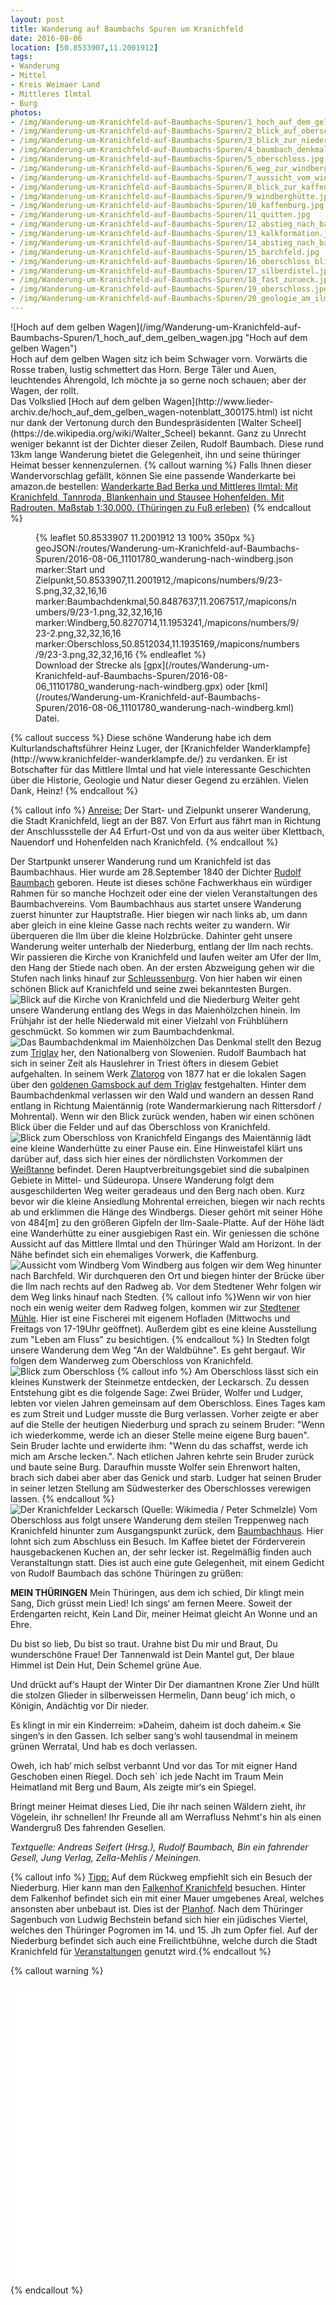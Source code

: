 ```yaml
---
layout: post
title: Wanderung auf Baumbachs Spuren um Kranichfeld
date: 2016-08-06
location: [50.8533907,11.2001912]
tags:
- Wanderung
- Mittel
- Kreis Weimaer Land
- Mittleres Ilmtal
- Burg
photos:
- /img/Wanderung-um-Kranichfeld-auf-Baumbachs-Spuren/1_hoch_auf_dem_gelben_wagen.jpg
- /img/Wanderung-um-Kranichfeld-auf-Baumbachs-Spuren/2_blick_auf_oberschloss.jpg
- /img/Wanderung-um-Kranichfeld-auf-Baumbachs-Spuren/3_blick_zur_niederburg.jpg
- /img/Wanderung-um-Kranichfeld-auf-Baumbachs-Spuren/4_baumbach_denkmal.jpg
- /img/Wanderung-um-Kranichfeld-auf-Baumbachs-Spuren/5_oberschloss.jpg
- /img/Wanderung-um-Kranichfeld-auf-Baumbachs-Spuren/6_weg_zur_windberghütte.jpg
- /img/Wanderung-um-Kranichfeld-auf-Baumbachs-Spuren/7_aussicht_vom_windberg.jpg
- /img/Wanderung-um-Kranichfeld-auf-Baumbachs-Spuren/8_blick_zur_kaffenburg.jpg
- /img/Wanderung-um-Kranichfeld-auf-Baumbachs-Spuren/9_windberghütte.jpg
- /img/Wanderung-um-Kranichfeld-auf-Baumbachs-Spuren/10_kaffenburg.jpg
- /img/Wanderung-um-Kranichfeld-auf-Baumbachs-Spuren/11_quitten.jpg
- /img/Wanderung-um-Kranichfeld-auf-Baumbachs-Spuren/12_abstieg_nach_barchfeld.jpg
- /img/Wanderung-um-Kranichfeld-auf-Baumbachs-Spuren/13_kalkformation.jpg
- /img/Wanderung-um-Kranichfeld-auf-Baumbachs-Spuren/14_abstieg_nach_barchfeld.jpg
- /img/Wanderung-um-Kranichfeld-auf-Baumbachs-Spuren/15_barchfeld.jpg
- /img/Wanderung-um-Kranichfeld-auf-Baumbachs-Spuren/16_oberschloss_blick.jpg
- /img/Wanderung-um-Kranichfeld-auf-Baumbachs-Spuren/17_silberdistel.jpg
- /img/Wanderung-um-Kranichfeld-auf-Baumbachs-Spuren/18_fast_zurueck.jpg
- /img/Wanderung-um-Kranichfeld-auf-Baumbachs-Spuren/19_oberschloss.jpg
- /img/Wanderung-um-Kranichfeld-auf-Baumbachs-Spuren/20_geologie_am_ilmradweg.jpg
---
```

<div class="container"><div class="col-sm-4">![Hoch auf dem gelben Wagen](/img/Wanderung-um-Kranichfeld-auf-Baumbachs-Spuren/1_hoch_auf_dem_gelben_wagen.jpg "Hoch auf dem gelben Wagen")</div><div class="col-sm-4">Hoch auf dem gelben Wagen
sitz ich beim Schwager vorn.
Vorwärts die Rosse traben,
lustig schmettert das Horn.
Berge Täler und Auen,
leuchtendes Ährengold,
Ich möchte ja so gerne noch schauen;
aber der Wagen, der rollt.</div></div>
Das Volkslied [Hoch auf dem gelben Wagen](http://www.lieder-archiv.de/hoch_auf_dem_gelben_wagen-notenblatt_300175.html) ist nicht nur dank der Vertonung durch den Bundespräsidenten [Walter Scheel](https://de.wikipedia.org/wiki/Walter_Scheel) bekannt. Ganz zu Unrecht weniger bekannt ist der Dichter dieser Zeilen, Rudolf Baumbach. Diese rund 13km lange Wanderung bietet die Gelegenheit, ihn und seine thüringer Heimat besser kennenzulernen.
{% callout warning %}
Falls Ihnen dieser Wandervorschlag gefällt, können Sie eine passende Wanderkarte bei amazon.de bestellen:
<a rel="nofollow" href="https://www.amazon.de/Wanderkarte-Bad-Berka-Mittleres-Ilmtal/dp/3929993074/ref=as_li_ss_tl?ie=UTF8&qid=1470476151&sr=8-1&keywords=Wanderkarte+Bad+Berka+gr%C3%BCnes+herz&linkCode=ll1&tag=thueringergip-21&linkId=201dc8b6eeb74d135137d9a1102196ca">Wanderkarte Bad Berka und Mittleres Ilmtal: Mit Kranichfeld, Tannroda, Blankenhain und Stausee Hohenfelden. Mit Radrouten. Maßstab 1:30.000. (Thüringen zu Fuß erleben)</a><img src="http://ir-de.amazon-adsystem.com/e/ir?t=thueringergip-21&l=as2&o=3&a=1470476151" width="1" height="1" border="0" alt="" style="border:none !important; margin:0px !important;" />
{% endcallout %}
<figure>{% leaflet 50.8533907 11.2001912 13 100% 350px %}
geoJSON:/routes/Wanderung-um-Kranichfeld-auf-Baumbachs-Spuren/2016-08-06_11101780_wanderung-nach-windberg.json
marker:Start und Zielpunkt,50.8533907,11.2001912,/mapicons/numbers/9/23-S.png,32,32,16,16
marker:Baumbachdenkmal,50.8487637,11.2067517,/mapicons/numbers/9/23-1.png,32,32,16,16
marker:Windberg,50.8270714,11.1953241,/mapicons/numbers/9/23-2.png,32,32,16,16
marker:Oberschloss,50.8512034,11.1935169,/mapicons/numbers/9/23-3.png,32,32,16,16
{% endleaflet %}<figcaption>Download der Strecke als [gpx](/routes/Wanderung-um-Kranichfeld-auf-Baumbachs-Spuren/2016-08-06_11101780_wanderung-nach-windberg.gpx) oder [kml](/routes/Wanderung-um-Kranichfeld-auf-Baumbachs-Spuren/2016-08-06_11101780_wanderung-nach-windberg.kml) Datei.</figcaption></figure>
<!-- more -->
{% callout success %}
Diese schöne Wanderung habe ich dem Kulturlandschaftsführer Heinz Luger, der [Kranichfelder Wanderklampfe](http://www.kranichfelder-wanderklampfe.de/) zu verdanken. Er ist Botschafter für das Mittlere Ilmtal und hat viele interessante Geschichten über die Historie, Geologie und Natur dieser Gegend zu erzählen. Vielen Dank, Heinz!
{% endcallout %}

{% callout info %}
<u>Anreise:</u> Der Start- und Zielpunkt unserer Wanderung, die Stadt Kranichfeld, liegt an der B87. Von Erfurt aus fährt man in Richtung der Anschlussstelle der A4 Erfurt-Ost und von da aus weiter über Klettbach, Nauendorf und Hohenfelden nach Kranichfeld.
{% endcallout %}

Der Startpunkt unserer Wanderung rund um Kranichfeld ist das Baumbachhaus. Hier wurde am 28.September 1840 der Dichter [Rudolf Baumbach](https://de.wikipedia.org/wiki/Rudolf_Baumbach) geboren. Heute ist dieses schöne Fachwerkhaus ein würdiger Rahmen für so manche Hochzeit oder eine der vielen Veranstaltungen des Baumbachvereins. Vom Baumbachhaus aus startet unsere Wanderung zuerst hinunter zur Hauptstraße. Hier biegen wir nach links ab, um dann aber gleich in eine kleine Gasse nach rechts weiter zu wandern. Wir überqueren die Ilm über die kleine Holzbrücke. Dahinter geht unsere Wanderung weiter unterhalb der Niederburg, entlang der Ilm nach rechts. Wir passieren die Kirche von Kranichfeld und laufen weiter am Ufer der Ilm, den Hang der Stiede nach oben. An der ersten Abzweigung gehen wir die Stufen nach links hinauf zur [Schleussenburg](http://www.burgenwelt.org/deutschland/kranichfeld_sb/index.htm). Von hier haben wir einen schönen Blick auf Kranichfeld und seine zwei bekanntesten Burgen.
![Blick auf die Kirche von Kranichfeld und die Niederburg](/img/Wanderung-um-Kranichfeld-auf-Baumbachs-Spuren/3_blick_zur_niederburg.jpg "Blick auf die Kirche von Kranichfeld und die Niederburg")
Weiter geht unsere Wanderung entlang des Wegs in das Maienhölzchen hinein. Im Frühjahr ist der helle Niederwald mit einer Vielzahl von Frühblühern geschmückt. So kommen wir zum Baumbachdenkmal.
![Das Baumbachdenkmal im Maienhölzchen](/img/Wanderung-um-Kranichfeld-auf-Baumbachs-Spuren/4_baumbach_denkmal.jpg "Das Baumbachdenkmal im Maienhölzchen")
Das Denkmal stellt den Bezug zum [Triglav](https://de.wikipedia.org/wiki/Triglav) her, den Nationalberg von Slowenien. Rudolf Baumbach hat sich in seiner Zeit als Hauslehrer in Triest öfters in diesem Gebiet aufgehalten. In seinem Werk [Zlatorog](https://de.wikipedia.org/wiki/Zlatorog) von 1877 hat er die lokalen Sagen über den [goldenen Gamsbock auf dem Triglav](http://gutenberg.spiegel.de/buch/zlatorog-5158/1) festgehalten. Hinter dem Baumbachdenkmal verlassen wir den Wald und wandern an dessen Rand entlang in Richtung Maientännig (rote Wandermarkierung nach Rittersdorf / Mohrental). Wenn wir den Blick zurück wenden, haben wir einen schönen Blick über die Felder und auf das Oberschloss von Kranichfeld.
![Blick zum Oberschloss von Kranichfeld](/img/Wanderung-um-Kranichfeld-auf-Baumbachs-Spuren/5_oberschloss.jpg "Blick zum Oberschloss von Kranichfeld")
Eingangs des Maientännig lädt eine kleine Wanderhütte zu einer Pause ein. Eine Hinweistafel klärt uns darüber auf, dass sich hier eines der nördlichsten Vorkommen der [Weißtanne](https://de.wikipedia.org/wiki/Wei%C3%9F-Tanne) befindet. Deren Hauptverbreitungsgebiet sind die subalpinen Gebiete in Mittel- und Südeuropa. Unsere Wanderung folgt dem ausgeschilderten Weg weiter geradeaus und den Berg nach oben. Kurz bevor wir die kleine Ansiedlung Mohrental erreichen, biegen wir nach rechts ab und erklimmen die Hänge des Windbergs. Dieser gehört mit seiner Höhe von 484[m] zu den größeren Gipfeln der Ilm-Saale-Platte. Auf der Höhe lädt eine Wanderhütte zu einer ausgiebigen Rast ein. Wir geniessen die schöne Aussicht auf das Mittlere Ilmtal und den Thüringer Wald am Horizont. In der Nähe befindet sich ein ehemaliges Vorwerk, die Kaffenburg.
![Aussicht vom Windberg](/img/Wanderung-um-Kranichfeld-auf-Baumbachs-Spuren/7_aussicht_vom_windberg.jpg "Aussicht vom Windberg")
Vom Windberg aus folgen wir dem Weg hinunter nach Barchfeld. Wir durchqueren den Ort und biegen hinter der Brücke über die Ilm nach rechts auf den Radweg ab. Vor dem Stedtener Wehr folgen wir dem Weg links hinauf nach Stedten.
{% callout info %}Wenn wir von hier noch ein wenig weiter dem Radweg folgen, kommen wir zur [Stedtener Mühle](http://www.stedtener-muehle.de/). Hier ist eine Fischerei mit eigenem Hofladen (Mittwochs und Freitags von 17-19Uhr geöffnet). Außerdem gibt es eine kleine Ausstellung zum "Leben am Fluss" zu besichtigen.
{% endcallout %}
In Stedten folgt unsere Wanderung dem Weg "An der Waldbühne". Es geht bergauf. Wir folgen dem Wanderweg zum Oberschloss von Kranichfeld.
![Blick zum Oberschloss](/img/Wanderung-um-Kranichfeld-auf-Baumbachs-Spuren/16_oberschloss_blick.jpg "Blick zum Oberschloss")
{% callout info %}
Am Oberschloss lässt sich ein kleines Kunstwerk der Steinmetze entdecken, der Leckarsch. Zu dessen Entstehung gibt es die folgende Sage:
Zwei Brüder, Wolfer und Ludger, lebten vor vielen Jahren gemeinsam auf dem Oberschloss. Eines Tages kam es zum Streit und Ludger musste die Burg verlassen. Vorher zeigte er aber auf die Stelle der heutigen Niederburg und sprach zu seinem Bruder: "Wenn ich wiederkomme, werde ich an dieser Stelle meine eigene Burg bauen". Sein Bruder lachte und erwiderte ihm: "Wenn du das schaffst, werde ich mich am Arsche lecken.". Nach etlichen Jahren kehrte sein Bruder zurück und baute seine Burg. Daraufhin musste Wolfer sein Ehrenwort halten, brach sich dabei aber aber das Genick und starb. Ludger hat seinen Bruder in seiner letzen Stellung am Südwesterker des Oberschlosses verewigen lassen.
{% endcallout %}
![Der Kranichfelder Leckarsch (Quelle: Wikimedia / Peter Schmelzle)](/img/Wanderung-um-Kranichfeld-auf-Baumbachs-Spuren/Kranichfeld-Oberschloss-2014-08547.jpg "Der Kranichfelder Leckarsch")
Vom Oberschloss aus folgt unsere Wanderung dem steilen Treppenweg nach Kranichfeld hinunter zum Ausgangspunkt zurück, dem [Baumbachhaus](http://www.baumbachhaus-kranichfeld.de/). Hier lohnt sich zum Abschluss ein Besuch. Im Kaffee bietet der Förderverein hausgebackenen Kuchen an, der sehr lecker ist. Regelmäßig finden auch Veranstaltungn statt. Dies ist auch eine gute Gelegenheit, mit einem Gedicht von Rudolf Baumbach das schöne Thüringen zu grüßen:

**MEIN THÜRINGEN**
Mein Thüringen, aus dem ich schied,
Dir klingt mein Sang, Dich grüsst mein Lied!
Ich sings‘ am fernen Meere.
Soweit der Erdengarten reicht,
Kein Land Dir, meiner Heimat gleicht
An Wonne und an Ehre.

Du bist so lieb, Du bist so traut.
Urahne bist Du mir und Braut,
Du wunderschöne Fraue!
Der Tannenwald ist Dein Mantel gut,
Der blaue Himmel ist Dein Hut,
Dein Schemel grüne Aue.

Und drückt auf‘s Haupt der Winter Dir
Der diamantnen Krone Zier
Und hüllt die stolzen Glieder
in silberweissen Hermelin,
Dann beug‘ ich mich, o Königin,
Andächtig vor Dir nieder.

Es klingt in mir ein Kinderreim:
»Daheim, daheim ist doch daheim.«
Sie singen‘s in den Gassen.
Ich selber sang‘s wohl tausendmal
in meinem grünen Werratal,
Und hab es doch verlassen.

Oweh, ich hab‘ mich selbst verbannt
Und vor das Tor mit eigner Hand
Geschoben einen Riegel.
Doch seh´ ich jede Nacht im Traum
Mein Heimatland mit Berg und Baum,
Als zeigte mir‘s ein Spiegel.

Bringt meiner Heimat dieses Lied,
Die ihr nach seinen Wäldern zieht,
ihr Vögelein, ihr schnellen!
Ihr Freunde all am Werrafluss
Nehmt's hin als einen Wandergruß
Des fahrenden Gesellen.

*Textquelle: Andreas Seifert (Hrsg.), Rudolf Baumbach, Bin ein fahrender Gesell, Jung Verlag, Zella-Mehlis / Meiningen.*

{% callout info %}
<u>Tipp:</u> Auf dem Rückweg empfiehlt sich ein Besuch der Niederburg. Hier kann man den [Falkenhof Kranichfeld](http://www.falkenhof-kranichfeld.de/niederburg.html) besuchen. Hinter dem Falkenhof befindet sich ein mit einer Mauer umgebenes Areal, welches ansonsten aber unbebaut ist. Dies ist der [Planhof](http://www.hahndruck.de/quartett.html?karte=7b). Nach dem Thüringer Sagenbuch von Ludwig Bechstein befand sich hier ein jüdisches Viertel, welches den Thüringer Pogromen im 14. und 15. Jh zum Opfer fiel. Auf der Niederburg befindet sich auch eine Freilichtbühne, welche durch die Stadt Kranichfeld für [Veranstaltungen](http://www.kranichfeld.de/seite/220859/freilichtb%C3%BChne.html) genutzt wird.{% endcallout %}

{% callout warning %}
<div class="container"><div class="col-sm-4"><iframe style="width:120px;height:240px;" marginwidth="0" marginheight="0" scrolling="no" frameborder="0" src="//ws-eu.amazon-adsystem.com/widgets/q?ServiceVersion=20070822&OneJS=1&Operation=GetAdHtml&MarketPlace=DE&source=ss&ref=as_ss_li_til&ad_type=product_link&tracking_id=thueringergip-21&marketplace=amazon&region=DE&placement=3936030073&asins=3936030073&linkId=4fa37756db8d5d29c33345231db58399&show_border=true&link_opens_in_new_window=true"></iframe></div><div class="col-sm-4"><iframe style="width:120px;height:240px;" marginwidth="0" marginheight="0" scrolling="no" frameborder="0" src="//ws-eu.amazon-adsystem.com/widgets/q?ServiceVersion=20070822&OneJS=1&Operation=GetAdHtml&MarketPlace=DE&source=ss&ref=as_ss_li_til&ad_type=product_link&tracking_id=thueringergip-21&marketplace=amazon&region=DE&placement=3936030081&asins=3936030081&linkId=486fdcb947b97084eed38446cbcd321f&show_border=true&link_opens_in_new_window=true"></iframe></div>
{% endcallout %}
